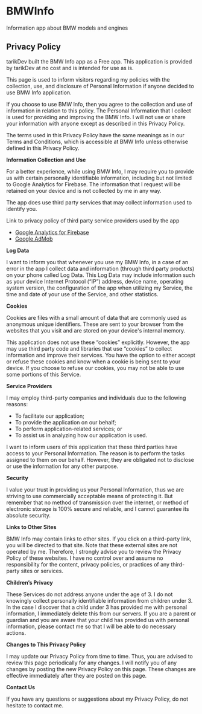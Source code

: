 # BMWInfo
Information app about BMW models and engines
## Privacy Policy

tarikDev built the BMW Info app as a Free app. This application is provided by tarikDev at no cost and is intended for use as is.

This page is used to inform visitors regarding my policies with the collection, use, and disclosure of Personal Information if anyone decided to use BMW Info application.

If you choose to use BMW Info, then you agree to the collection and use of information in relation to this policy. The Personal Information that I collect is used for providing and improving the BMW Info. I will not use or share your information with anyone except as described in this Privacy Policy.

The terms used in this Privacy Policy have the same meanings as in our Terms and Conditions, which is accessible at BMW Info unless otherwise defined in this Privacy Policy.

**Information Collection and Use**

For a better experience, while using BMW Info, I may require you to provide us with certain personally identifiable information, including but not limited to Google Analytics for Firebase. The information that I request will be retained on your device and is not collected by me in any way.

The app does use third party services that may collect information used to identify you.

Link to privacy policy of third party service providers used by the app

*   [Google Analytics for Firebase](https://firebase.google.com/terms/analytics/)
*   [Google AdMob](https://support.google.com/admob/answer/6128543/)

**Log Data**

I want to inform you that whenever you use my BMW Info, in a case of an error in the app I collect data and information (through third party products) on your phone called Log Data. This Log Data may include information such as your device Internet Protocol (“IP”) address, device name, operating system version, the configuration of the app when utilizing my Service, the time and date of your use of the Service, and other statistics.

**Cookies**

Cookies are files with a small amount of data that are commonly used as anonymous unique identifiers. These are sent to your browser from the websites that you visit and are stored on your device's internal memory.

This application does not use these “cookies” explicitly. However, the app may use third party code and libraries that use “cookies” to collect information and improve their services. You have the option to either accept or refuse these cookies and know when a cookie is being sent to your device. If you choose to refuse our cookies, you may not be able to use some portions of this Service.

**Service Providers**

I may employ third-party companies and individuals due to the following reasons:

*   To facilitate our application;
*   To provide the application on our behalf;
*   To perform application-related services; or
*   To assist us in analyzing how our application is used.

I want to inform users of this application that these third parties have access to your Personal Information. The reason is to perform the tasks assigned to them on our behalf. However, they are obligated not to disclose or use the information for any other purpose.

**Security**

I value your trust in providing us your Personal Information, thus we are striving to use commercially acceptable means of protecting it. But remember that no method of transmission over the internet, or method of electronic storage is 100% secure and reliable, and I cannot guarantee its absolute security.

**Links to Other Sites**

BMW Info may contain links to other sites. If you click on a third-party link, you will be directed to that site. Note that these external sites are not operated by me. Therefore, I strongly advise you to review the Privacy Policy of these websites. I have no control over and assume no responsibility for the content, privacy policies, or practices of any third-party sites or services.

**Children’s Privacy**

These Services do not address anyone under the age of 3\. I do not knowingly collect personally identifiable information from children under 3\. In the case I discover that a child under 3 has provided me with personal information, I immediately delete this from our servers. If you are a parent or guardian and you are aware that your child has provided us with personal information, please contact me so that I will be able to do necessary actions.

**Changes to This Privacy Policy**

I may update our Privacy Policy from time to time. Thus, you are advised to review this page periodically for any changes. I will notify you of any changes by posting the new Privacy Policy on this page. These changes are effective immediately after they are posted on this page.

**Contact Us**

If you have any questions or suggestions about my Privacy Policy, do not hesitate to contact me.
